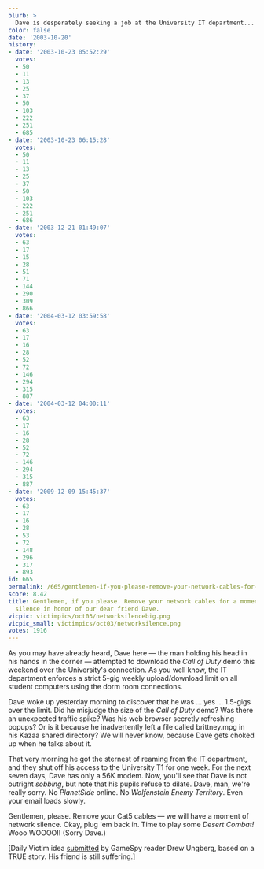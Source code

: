 ```yaml
---
blurb: >
  Dave is desperately seeking a job at the University IT department...
color: false
date: '2003-10-20'
history:
- date: '2003-10-23 05:52:29'
  votes:
  - 50
  - 11
  - 13
  - 25
  - 37
  - 50
  - 103
  - 222
  - 251
  - 685
- date: '2003-10-23 06:15:28'
  votes:
  - 50
  - 11
  - 13
  - 25
  - 37
  - 50
  - 103
  - 222
  - 251
  - 686
- date: '2003-12-21 01:49:07'
  votes:
  - 63
  - 17
  - 15
  - 28
  - 51
  - 71
  - 144
  - 290
  - 309
  - 866
- date: '2004-03-12 03:59:58'
  votes:
  - 63
  - 17
  - 16
  - 28
  - 52
  - 72
  - 146
  - 294
  - 315
  - 887
- date: '2004-03-12 04:00:11'
  votes:
  - 63
  - 17
  - 16
  - 28
  - 52
  - 72
  - 146
  - 294
  - 315
  - 887
- date: '2009-12-09 15:45:37'
  votes:
  - 63
  - 17
  - 16
  - 28
  - 53
  - 72
  - 148
  - 296
  - 317
  - 893
id: 665
permalink: /665/gentlemen-if-you-please-remove-your-network-cables-for-a-moment-of-internet-silence-in-honor-of-our-dear-friend-dave/
score: 8.42
title: Gentlemen, if you please. Remove your network cables for a moment of Internet
  silence in honor of our dear friend Dave.
vicpic: victimpics/oct03/networksilencebig.png
vicpic_small: victimpics/oct03/networksilence.png
votes: 1916
---
```


As you may have already heard, Dave here — the man holding his head in
his hands in the corner — attempted to download the *Call of Duty* demo
this weekend over the University's connection. As you well know, the IT
department enforces a strict 5-gig weekly upload/download limit on all
student computers using the dorm room connections.

Dave woke up yesterday morning to discover that he was ... yes ...
1.5-gigs over the limit. Did he misjudge the size of the *Call of Duty*
demo? Was there an unexpected traffic spike? Was his web browser
secretly refreshing popups? Or is it because he inadvertently left a
file called brittney.mpg in his Kazaa shared directory? We will never
know, because Dave gets choked up when he talks about it.

That very morning he got the sternest of reaming from the IT department,
and they shut off his access to the University T1 for one week. For the
next seven days, Dave has only a 56K modem. Now, you'll see that Dave is
not outright *sobbing*, but note that his pupils refuse to dilate. Dave,
man, we're really sorry. No *PlanetSide* online. No *Wolfenstein Enemy
Territory*. Even your email loads slowly.

Gentlemen, please. Remove your Cat5 cables — we will have a moment of
network silence. Okay, plug 'em back in. Time to play some *Desert
Combat!* Wooo WOOOO!! (Sorry Dave.)

\[Daily Victim idea
[submitted](https://web.archive.org/web/20031020000000/http://feedback.gamespy.com/)
by GameSpy reader Drew Ungberg, based on a TRUE story. His friend is
still suffering.\]